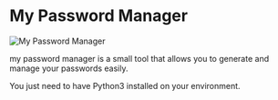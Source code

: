 # My Password Manager

![My Password Manager]("https://github.com/M-Finch/MyPasswordManager/blob/master/password.png")


my password manager is a small tool that allows you to generate and manage your passwords easily. 

You just need to have Python3 installed on your environment. 



